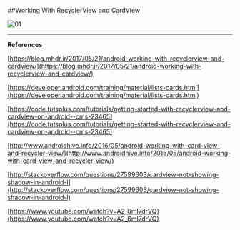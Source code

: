 ##Working With RecyclerView and CardView

![01](https://raw.githubusercontent.com/mhdr/AndroidSamples/master/085/images/01.png  "01")

***

**References**

[https://blog.mhdr.ir/2017/05/21/android-working-with-recyclerview-and-cardview/](https://blog.mhdr.ir/2017/05/21/android-working-with-recyclerview-and-cardview/) 

[https://developer.android.com/training/material/lists-cards.html](https://developer.android.com/training/material/lists-cards.html) 

[https://code.tutsplus.com/tutorials/getting-started-with-recyclerview-and-cardview-on-android--cms-23465](https://code.tutsplus.com/tutorials/getting-started-with-recyclerview-and-cardview-on-android--cms-23465) 

[http://www.androidhive.info/2016/05/android-working-with-card-view-and-recycler-view/](http://www.androidhive.info/2016/05/android-working-with-card-view-and-recycler-view/) 

[http://stackoverflow.com/questions/27599603/cardview-not-showing-shadow-in-android-l](http://stackoverflow.com/questions/27599603/cardview-not-showing-shadow-in-android-l) 

[https://www.youtube.com/watch?v=A2_6mI7drVQ](https://www.youtube.com/watch?v=A2_6mI7drVQ) 